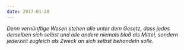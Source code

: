 ```yaml
---
date: 2017-01-20
---
```


_Denn vernünftige Wesen stehen alle unter dem Gesetz, dass jedes derselben sich selbst und alle andere niemals bloß als Mittel, sondern jederzeit zugleich als Zweck an sich selbst behandeln solle._